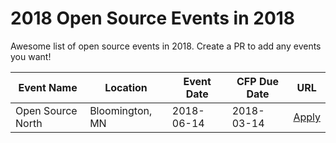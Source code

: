 # 2018 Open Source Events in 2018
Awesome list of open source events in 2018. Create a PR to add any events you want!

| Event Name | Location | Event Date | CFP Due Date | URL |
|------------|----------|--------------|--------------|-------|
|Open Source North|Bloomington, MN|2018-06-14|2018-03-14|[Apply](http://opensourcenorth.com/)|
